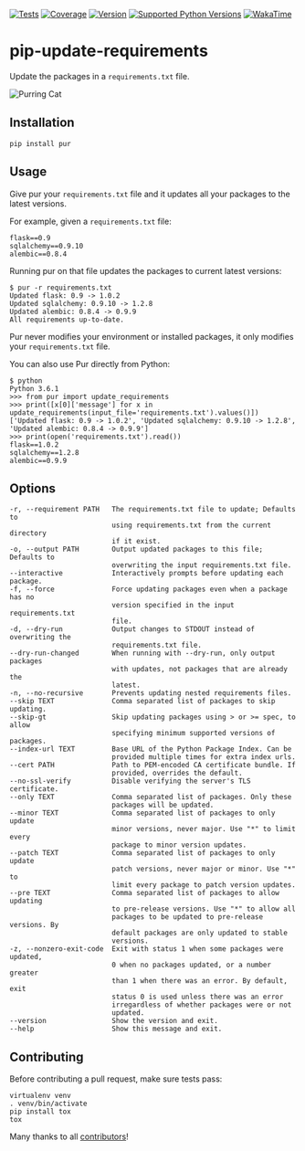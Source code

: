 [![Tests](https://img.shields.io/github/actions/workflow/status/alanhamlett/pip-update-requirements/tests.yml?branch=master)](https://github.com/alanhamlett/pip-update-requirements/actions)
[![Coverage](https://codecov.io/gh/alanhamlett/pip-update-requirements/branch/master/graph/badge.svg?token=Ob1I7eMhiS)](https://codecov.io/gh/alanhamlett/pip-update-requirements)
[![Version](https://img.shields.io/pypi/v/pur.svg)](https://pypi.python.org/pypi/pur)
[![Supported Python Versions](https://img.shields.io/pypi/pyversions/pur.svg)](https://pypi.python.org/pypi/pur)
[![WakaTime](https://wakatime.com/badge/github/alanhamlett/pip-update-requirements.svg)](https://wakatime.com/)

# pip-update-requirements

Update the packages in a `requirements.txt` file.

![Purring Cat](https://raw.githubusercontent.com/alanhamlett/pip-update-requirements/master/pur.gif)

## Installation

    pip install pur

## Usage

Give pur your `requirements.txt` file and it updates all your packages to
the latest versions.

For example, given a `requirements.txt` file:

    flask==0.9
    sqlalchemy==0.9.10
    alembic==0.8.4

Running pur on that file updates the packages to current latest versions:

    $ pur -r requirements.txt
    Updated flask: 0.9 -> 1.0.2
    Updated sqlalchemy: 0.9.10 -> 1.2.8
    Updated alembic: 0.8.4 -> 0.9.9
    All requirements up-to-date.


Pur never modifies your environment or installed packages, it only modifies
your `requirements.txt` file.

You can also use Pur directly from Python:

    $ python
    Python 3.6.1
    >>> from pur import update_requirements
    >>> print([x[0]['message'] for x in update_requirements(input_file='requirements.txt').values()])
    ['Updated flask: 0.9 -> 1.0.2', 'Updated sqlalchemy: 0.9.10 -> 1.2.8', 'Updated alembic: 0.8.4 -> 0.9.9']
    >>> print(open('requirements.txt').read())
    flask==1.0.2
    sqlalchemy==1.2.8
    alembic==0.9.9


## Options

    -r, --requirement PATH   The requirements.txt file to update; Defaults to
                             using requirements.txt from the current directory
                             if it exist.
    -o, --output PATH        Output updated packages to this file; Defaults to
                             overwriting the input requirements.txt file.
    --interactive            Interactively prompts before updating each package.
    -f, --force              Force updating packages even when a package has no
                             version specified in the input requirements.txt
                             file.
    -d, --dry-run            Output changes to STDOUT instead of overwriting the
                             requirements.txt file.
    --dry-run-changed        When running with --dry-run, only output packages
                             with updates, not packages that are already the
                             latest.
    -n, --no-recursive       Prevents updating nested requirements files.
    --skip TEXT              Comma separated list of packages to skip updating.
    --skip-gt                Skip updating packages using > or >= spec, to allow
                             specifying minimum supported versions of packages.
    --index-url TEXT         Base URL of the Python Package Index. Can be
                             provided multiple times for extra index urls.
    --cert PATH              Path to PEM-encoded CA certificate bundle. If
                             provided, overrides the default.
    --no-ssl-verify          Disable verifying the server's TLS certificate.
    --only TEXT              Comma separated list of packages. Only these
                             packages will be updated.
    --minor TEXT             Comma separated list of packages to only update
                             minor versions, never major. Use "*" to limit every
                             package to minor version updates.
    --patch TEXT             Comma separated list of packages to only update
                             patch versions, never major or minor. Use "*" to
                             limit every package to patch version updates.
    --pre TEXT               Comma separated list of packages to allow updating
                             to pre-release versions. Use "*" to allow all
                             packages to be updated to pre-release versions. By
                             default packages are only updated to stable
                             versions.
    -z, --nonzero-exit-code  Exit with status 1 when some packages were updated,
                             0 when no packages updated, or a number greater
                             than 1 when there was an error. By default, exit
                             status 0 is used unless there was an error
                             irregardless of whether packages were or not
                             updated.
    --version                Show the version and exit.
    --help                   Show this message and exit.

## Contributing

Before contributing a pull request, make sure tests pass:

    virtualenv venv
    . venv/bin/activate
    pip install tox
    tox

Many thanks to all [contributors](https://github.com/alanhamlett/pip-update-requirements/blob/master/AUTHORS)!
